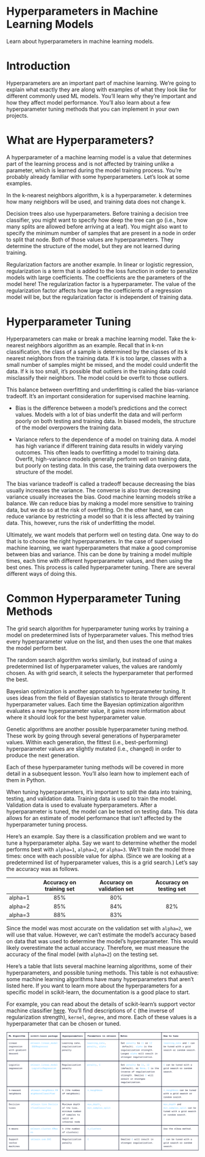 # Hyperparameters in Machine Learning Models

Learn about hyperparameters in machine learning models.

# Introduction

Hyperparameters are an important part of machine learning. We’re going to explain what exactly they are along with examples of what they look like for different commonly used ML models. You’ll learn why they’re important and how they affect model performance. You’ll also learn about a few hyperparameter tuning methods that you can implement in your own projects.

# What are Hyperparameters?
A hyperparameter of a machine learning model is a value that determines part of the learning process and is not affected by training unlike a parameter, which is learned during the model training process. You’re probably already familiar with some hyperparameters. Let’s look at some examples.

In the k-nearest neighbors algorithm, k is a hyperparameter. k determines how many neighbors will be used, and training data does not change k.

Decision trees also use hyperparameters. Before training a decision tree classifier, you might want to specify how deep the tree can go (i.e., how many splits are allowed before arriving at a leaf). You might also want to specify the minimum number of samples that are present in a node in order to split that node. Both of those values are hyperparameters. They determine the structure of the model, but they are not learned during training.

Regularization factors are another example. In linear or logistic regression, regularization is a term that is added to the loss function in order to penalize models with large coefficients. The coefficients are the parameters of the model here! The regularization factor is a hyperparameter. The value of the regularization factor affects how large the coefficients of a regression model will be, but the regularization factor is independent of training data.

# Hyperparameter Tuning
Hyperparameters can make or break a machine learning model. Take the k-nearest neighbors algorithm as an example. Recall that in k-nn classification, the class of a sample is determined by the classes of its k nearest neighbors from the training data. If k is too large, classes with a small number of samples might be missed, and the model could underfit the data. If k is too small, it’s possible that outliers in the training data could misclassify their neighbors. The model could be overfit to those outliers.

This balance between overfitting and underfitting is called the bias-variance tradeoff. It’s an important consideration for supervised machine learning.

* Bias is the difference between a model’s predictions and the correct values. Models with a lot of bias underfit the data and will perform poorly on both testing and training data. In biased models, the structure of the model overpowers the training data.

* Variance refers to the dependence of a model on training data. A model has high variance if different training data results in widely varying outcomes. This often leads to overfitting a model to training data. Overfit, high-variance models generally perform well on training data, but poorly on testing data. In this case, the training data overpowers the structure of the model.

The bias variance tradeoff is called a tradeoff because decreasing the bias usually increases the variance. The converse is also true: decreasing variance usually increases the bias. Good machine learning models strike a balance. We can reduce bias by making a model more sensitive to training data, but we do so at the risk of overfitting. On the other hand, we can reduce variance by restricting a model so that it is less affected by training data. This, however, runs the risk of underfitting the model.

Ultimately, we want models that perform well on testing data. One way to do that is to choose the right hyperparameters. In the case of supervised machine learning, we want hyperparameters that make a good compromise between bias and variance. This can be done by training a model multiple times, each time with different hyperparameter values, and then using the best ones. This process is called hyperparameter tuning. There are several different ways of doing this.


# Common Hyperparameter Tuning Methods
The grid search algorithm for hyperparameter tuning works by training a model on predetermined lists of hyperparameter values. This method tries every hyperparameter value on the list, and then uses the one that makes the model perform best.

The random search algorithm works similarly, but instead of using a predetermined list of hyperparameter values, the values are randomly chosen. As with grid search, it selects the hyperparameter that performed the best.

Bayesian optimization is another approach to hyperparameter tuning. It uses ideas from the field of Bayesian statistics to iterate through different hyperparameter values. Each time the Bayesian optimization algorithm evaluates a new hyperparameter value, it gains more information about where it should look for the best hyperparameter value.

Genetic algorithms are another possible hyperparameter tuning method. These work by going through several generations of hyperparameter values. Within each generation, the fittest (i.e., best-performing) hyperparameter values are slightly mutated (i.e., changed) in order to produce the next generation.

Each of these hyperparameter tuning methods will be covered in more detail in a subsequent lesson. You’ll also learn how to implement each of them in Python.

When tuning hyperparameters, it’s important to split the data into training, testing, and validation data. Training data is used to train the model. Validation data is used to evaluate hyperparameters. After a hyperparameter is tuned, the model can be tested on testing data. This data allows for an estimate of model performance that isn’t affected by the hyperparameter tuning process.

Here’s an example. Say there is a classification problem and we want to tune a hyperparameter alpha. Say we want to determine whether the model performs best with `alpha=1`, `alpha=2`, or `alpha=3`. We’ll train the model three times: once with each possible value for alpha. (Since we are looking at a predetermined list of hyperparameter values, this is a grid search.) Let’s say the accuracy was as follows.

|         | Accuracy on training set | Accuracy on validation set | Accuracy on testing set |
|:-------:|:------------------------:|:--------------------------:|:-----------------------:|
| alpha=1 | 85%                      | 80%                        |                         |
| alpha=2 | 85%                      | 84%                        | 82%                     |
| alpha=3 | 88%                      | 83%                        |                         |

Since the model was most accurate on the validation set with `alpha=2`, we will use that value. However, we can’t estimate the model’s accuracy based on data that was used to determine the model’s hyperparameter. This would likely overestimate the actual accuracy. Therefore, we must measure the accuracy of the final model (with `alpha=2`) on the testing set.

Here’s a table that lists several machine learning algorithms, some of their hyperparameters, and possible tuning methods. This table is not exhaustive: some machine learning algorithms have many hyperparameters that aren’t listed here. If you want to learn more about the hyperparameters for a specific model in scikit-learn, the documentation is a good place to start.

For example, you can read about the details of scikit-learn’s support vector machine classifier [here](https://scikit-learn.org/stable/modules/generated/sklearn.svm.SVC.html). You’ll find descriptions of `C` (the inverse of regularization strength), `kernel`, `degree`, and more. Each of these values is a hyperparameter that can be chosen or tuned.

![tuning hyperparameters](./Hyperparameter%20Tuning%20Table%20Article.svg)

